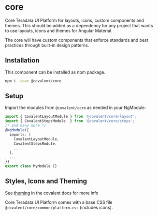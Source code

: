 # core

Core Teradata UI Platform for layouts, icons, custom components and themes. This should be added as a dependency for any project that wants to use layouts, icons and themes for Angular Material.

The core will have custom components that enforce standards and best practices through built-in design patterns.


## Installation

This component can be installed as npm package.

```bash
npm i -save @covalent/core
```


## Setup

Import the modules from `@covalent/core` as needed in your NgModule:

```typescript
import { CovalentLayoutModule } from '@covalent/core/layout';
import { CovalentStepsModule  } from '@covalent/core/steps';
/* and many more */
@NgModule({
  imports: [
    CovalentLayoutModule,
    CovalentStepsModule,
    ...
  ],
  ...
})
export class MyModule {}
```


## Styles, Icons and Theming

See [theming](https://teradata.github.io/covalent/docs/theme) in the covalent docs for more info

Core Teradata UI Platform comes with a base CSS file `@covalent/core/common/platform.css` (includes icons). 